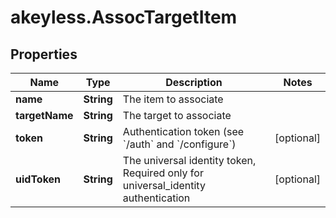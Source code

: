 # akeyless.AssocTargetItem

## Properties

Name | Type | Description | Notes
------------ | ------------- | ------------- | -------------
**name** | **String** | The item to associate | 
**targetName** | **String** | The target to associate | 
**token** | **String** | Authentication token (see &#x60;/auth&#x60; and &#x60;/configure&#x60;) | [optional] 
**uidToken** | **String** | The universal identity token, Required only for universal_identity authentication | [optional] 



